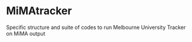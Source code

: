 # MiMAtracker
Specific structure and suite of codes to run Melbourne University Tracker on MiMA output
